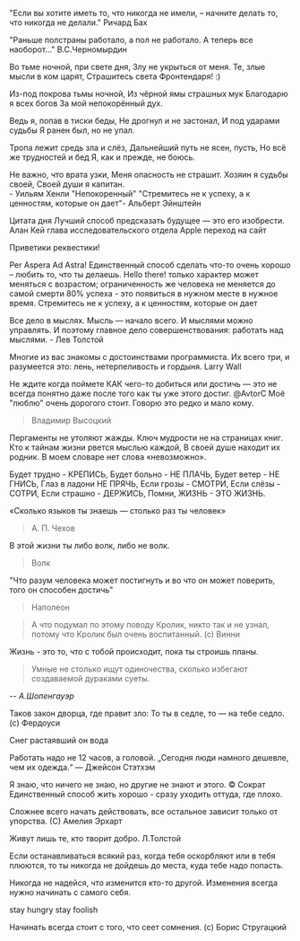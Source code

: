 "Если вы хотите иметь то, что никогда не имели, – начните делать то, что никогда не делали." Ричард Бах

"Раньше полстраны работало, а пол не работало. А теперь все наоборот..." В.С.Черномырдин

Во тьме ночной, при свете дня,
Злу не укрыться от меня.
Те, злые мысли в ком царят,
Страшитесь света Фронтендаря! :)

Из-под покрова тьмы ночной,
Из чёрной ямы страшных мук
Благодарю я всех богов
За мой непокорённый дух.

Ведь я, попав в тиски беды,
Не дрогнул и не застонал,
И под ударами судьбы
Я ранен был, но не упал.

Тропа лежит средь зла и слёз,
Дальнейший путь не ясен, пусть,
Но всё же трудностей и бед
Я, как и прежде, не боюсь.

Не важно, что врата узки,
Меня опасность не страшит.
Хозяин я судьбы своей,
Своей души я капитан.   
                                       - Уильям Хенли "Непокоренный"
"Стремитесь не к успеху, а к ценностям, которые он дает​"-  Альберт Эйнштейн

Цитата дня
Лучший способ предсказать будущее — это его изобрести.
Алан Кей глава исследовательского отдела Apple
переход на сайт

Приветики реквестики!

Per Aspera Ad Astra!
Единственный способ сделать что-то очень хорошо – любить то, что ты делаешь.
Hello there!
только характер может меняться с возрастом; ограниченность же человека не меняется до самой смерти
80% успеха - это появиться в нужном месте в нужное время.
 Стремитесь не к успеху, а к ценностям, которые он дает​

Все дело в мыслях. Мысль — начало всего. И мыслями можно управлять. И поэтому главное дело совершенствования: работать над мыслями. - Лев Толстой

Многие из вас знакомы с достоинствами программиста. Их всего три, и разумеется это: лень, нетерпеливость и гордыня. Larry Wall

Не ждите когда поймете КАК чего-то добиться или достичь — это не всегда понятно даже после того как ты уже этого достиг. @AvtorC
Моё "люблю" очень дорогого стоит. Говорю это редко и мало кому.
>
> Владимир Высоцкий

Пергаменты не утоляют жажды. Ключ мудрости не на страницах книг. Кто к тайнам жизни рвется мыслью каждой, В своей душе находит их родник.
В моем словаре нет слова «невозможно».

Будет трудно - КРЕПИСЬ,
Будет больно - НЕ ПЛАЧЬ,
Будет ветер - НЕ ГНИСЬ,
Глаз в ладони НЕ ПРЯЧЬ,
Если грозы - СМОТРИ,
Если слёзы - СОТРИ,
Если страшно - ДЕРЖИСЬ,
Помни, ЖИЗНЬ - ЭТО ЖИЗНЬ.

«Сколько языков ты знаешь — столько раз ты человек»
> А. П. Чехов

В этой жизни ты либо волк, либо не волк.
> Волк

"Что разум человека может постигнуть и во что он может поверить, того он способен достичь"
> Наполеон

> А что подумал по этому поводу Кролик, никто так и не узнал, потому что Кролик был очень воспитанный.
(с) Винни

Жизнь - это то, что с тобой происходит, пока ты строишь планы.

> Умные не столько ищут одиночества, сколько избегают создаваемой дураками суеты.

-- <cite>А.Шопенгауэр</cite>

Таков закон дворца, где правит зло: То ты в седле, то — на тебе седло. (с) Фердоуси

Снег растаявший он вода 

Работать надо не 12 часов, а головой.
„Cегодня люди намного дешевле, чем их одежда.“ —  Джейсон Стэтхэм


Я знаю, что ничего не знаю, но другие не знают и этого. © Сократ
Единственный способ жить хорошо - сразу уходить оттуда, где плохо.

Сложнее всего начать действовать, все остальное зависит только от упорства. (С) Амелия Эрхарт

Живут лишь те, кто творит добро. Л.Толстой


Если останавливаться всякий раз, когда тебя оскорбляют или в тебя плюются, то ты никогда не дойдешь до места, куда тебе надо попасть.

Никогда не надейся, что изменится кто-то другой. Изменения всегда нужно начинать с самого себя.


stay hungry stay foolish

Начинать всегда стоит с того, что сеет сомнения. (c) Борис Стругацкий
